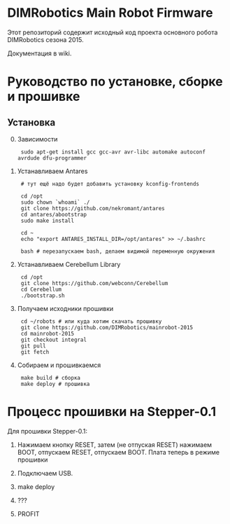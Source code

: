 DIMRobotics Main Robot Firmware
============================

Этот репозиторий содержит исходный код проекта основного робота DIMRobotics сезона 2015.

Документация в wiki.

Руководство по установке, сборке и прошивке
===========================================

Установка
---------

0. Зависимости

        sudo apt-get install gcc gcc-avr avr-libc automake autoconf avrdude dfu-programmer

1. Устанавливаем Antares
        
        # тут ещё надо будет добавить установку kconfig-frontends

        cd /opt
        sudo chown `whoami` ./
        git clone https://github.com/nekromant/antares
        cd antares/abootstrap
        sudo make install

        cd ~
        echo "export ANTARES_INSTALL_DIR=/opt/antares" >> ~/.bashrc

        bash # перезапускаем bash, делаем видимой переменную окружения

2. Устанавливаем Cerebellum Library
        
        cd /opt
        git clone https://github.com/webconn/Cerebellum
        cd Cerebellum
        ./bootstrap.sh

3. Получаем исходники прошивки
        
        cd ~/robots # или куда хотим скачать прошивку
        git clone https://github.com/DIMRobotics/mainrobot-2015
        cd mainrobot-2015
        git checkout integral
        git pull
        git fetch

4. Собираем и прошивкаемся

        make build # сборка
        make deploy # прошивка

Процесс прошивки на Stepper-0.1
===============================

Для прошивки Stepper-0.1:

1. Нажимаем кнопку RESET, затем (не отпуская RESET) нажимаем BOOT, отпускаем RESET, отпускаем BOOT.
   Плата теперь в режиме прошивки

2. Подключаем USB.

3. make deploy

4. ???

5. PROFIT
